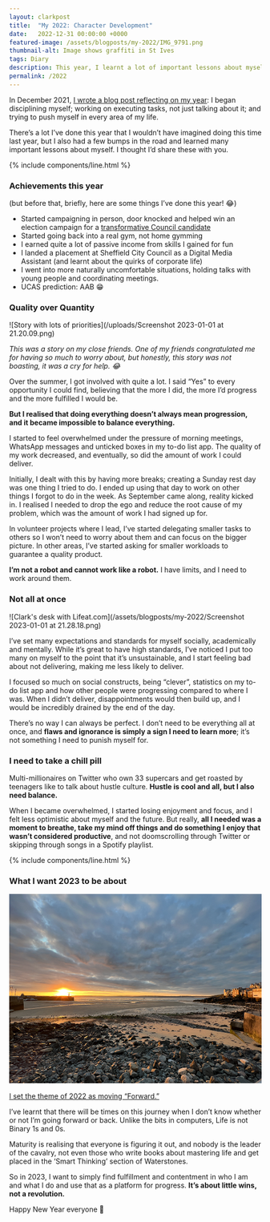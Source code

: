 ```yaml
---
layout: clarkpost
title:  "My 2022: Character Development"
date:   2022-12-31 00:00:00 +0000
featured-image: /assets/blogposts/my-2022/IMG_9791.png
thumbnail-alt: Image shows graffiti in St Ives
tags: Diary
description: This year, I learnt a lot of important lessons about myself. I thought I'd share these with you. 
permalink: /2022
---
```


In December 2021, [I wrote a blog post reflecting on my year](https://clarknarvas.com/2021): I began disciplining myself; working on executing tasks, not just talking about it; and trying to push myself in every area of my life. 

There’s a lot I’ve done this year that I wouldn’t have imagined doing this time last year, but I also had a few bumps in the road and learned many important lessons about myself. I thought I’d share these with you. 

{% include components/line.html %}

### Achievements this year

(but before that, briefly, here are some things I’ve done this year! 😂) 

* Started campaigning in person, door knocked and helped win an election campaign for a [transformative Council candidate](https://twitter.com/CACLabour/status/1522451183289384960?s=20&t=D5BEhWW0pPCAHbyb85lRmA)
* Started going back into a real gym, not home gymming 
* I earned quite a lot of passive income from skills I gained for fun
* I landed a placement at Sheffield City Council as a Digital Media Assistant (and learnt about the quirks of corporate life)
* I went into more naturally uncomfortable situations, holding talks with young people and coordinating meetings. 
* UCAS prediction: AAB 😁


### Quality over Quantity 


![Story with lots of priorities](/uploads/Screenshot 2023-01-01 at 21.20.09.png)

*This was a story on my close friends. One of my friends congratulated me for having so much to worry about, but honestly, this story was not boasting, it was a cry for help. 😂*

Over the summer, I got involved with quite a lot. I said “Yes” to every opportunity I could find, believing that the more I did, the more I’d progress and the more fulfilled I would be. 

**But I realised that doing everything doesn’t always mean progression, and it became impossible to balance everything.**

I started to feel overwhelmed under the pressure of morning meetings, WhatsApp messages and unticked boxes in my to-do list app. The quality of my work decreased, and eventually, so did the amount of work I could deliver.

Initially, I dealt with this by having more breaks; creating a Sunday rest day was one thing I tried to do. I ended up using that day to work on other things I forgot to do in the week. As September came along, reality kicked in. I realised I needed to drop the ego and reduce the root cause of my problem, which was the amount of work I had signed up for. 

In volunteer projects where I lead, I’ve started delegating smaller tasks to others so I won’t need to worry about them and can focus on the bigger picture. In other areas, I’ve started asking for smaller workloads to guarantee a quality product.

**I’m not a robot and cannot work like a robot.** I have limits, and I need to work around them. 


### Not all at once

![Clark's desk with Lifeat.com](/assets/blogposts/my-2022/Screenshot 2023-01-01 at 21.28.18.png)

I’ve set many expectations and standards for myself socially, academically and mentally. While it’s great to have high standards, I’ve noticed I put too many on myself to the point that it’s unsustainable, and I start feeling bad about not delivering, making me less likely to deliver. 

I focused so much on social constructs, being “clever”, statistics on my to-do list app and how other people were progressing compared to where I was. When I didn’t deliver, disappointments would then build up, and I would be incredibly drained by the end of the day. 

There’s no way I can always be perfect. I don’t need to be everything all at once, and **flaws and ignorance is simply a sign I need to learn more**; it’s not something I need to punish myself for. 



### I need to take a chill pill 

Multi-millionaires on Twitter who own 33 supercars and get roasted by teenagers like to talk about hustle culture. **Hustle is cool and all, but I also need balance.**

When I became overwhelmed, I started losing enjoyment and focus, and I felt less optimistic about myself and the future. But really, **all I needed was a moment to breathe, take my mind off things and do something I enjoy that wasn’t considered productive**, and not doomscrolling through Twitter or skipping through songs in a Spotify playlist. 

{% include components/line.html %}



### What I want 2023 to be about 
![Sunrise in St Ives](/uploads/IMG_9801.png)

[I set the theme of 2022 as moving “Forward.” ](https://clarknarvas.com/2021)

I’ve learnt that there will be times on this journey when I don’t know whether or not I’m going forward or back. Unlike the bits in computers, Life is not Binary 1s and 0s. 

Maturity is realising that everyone is figuring it out, and nobody is the leader of the cavalry, not even those who write books about mastering life and get placed in the ‘Smart Thinking’ section of Waterstones. 

So in 2023, I want to simply find fulfillment and contentment in who I am and what I do and use that as a platform for progress. **It’s about little wins, not a revolution.**

Happy New Year everyone 🥳
